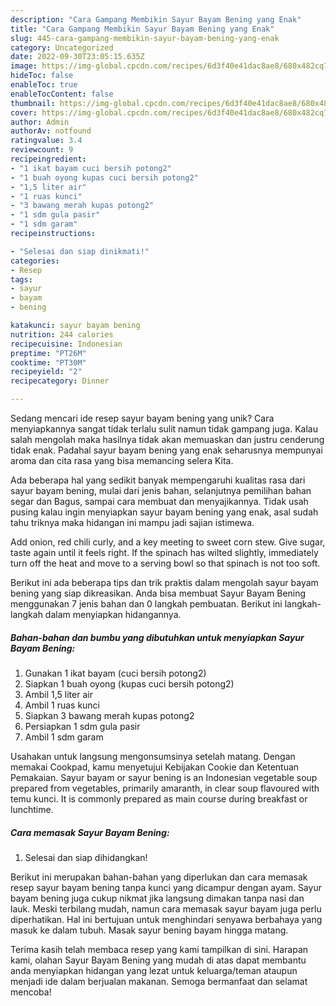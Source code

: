 ```yaml
---
description: "Cara Gampang Membikin Sayur Bayam Bening yang Enak"
title: "Cara Gampang Membikin Sayur Bayam Bening yang Enak"
slug: 445-cara-gampang-membikin-sayur-bayam-bening-yang-enak
category: Uncategorized
date: 2022-09-30T23:05:15.635Z
image: https://img-global.cpcdn.com/recipes/6d3f40e41dac8ae8/680x482cq70/sayur-bayam-bening-foto-resep-utama.jpg
hideToc: false
enableToc: true
enableTocContent: false
thumbnail: https://img-global.cpcdn.com/recipes/6d3f40e41dac8ae8/680x482cq70/sayur-bayam-bening-foto-resep-utama.jpg
cover: https://img-global.cpcdn.com/recipes/6d3f40e41dac8ae8/680x482cq70/sayur-bayam-bening-foto-resep-utama.jpg
author: Admin
authorAv: notfound
ratingvalue: 3.4
reviewcount: 9
recipeingredient:
- "1 ikat bayam cuci bersih potong2"
- "1 buah oyong kupas cuci bersih potong2"
- "1,5 liter air"
- "1 ruas kunci"
- "3 bawang merah kupas potong2"
- "1 sdm gula pasir"
- "1 sdm garam"
recipeinstructions:

- "Selesai dan siap dinikmati!"
categories:
- Resep
tags:
- sayur
- bayam
- bening

katakunci: sayur bayam bening 
nutrition: 244 calories
recipecuisine: Indonesian
preptime: "PT26M"
cooktime: "PT30M"
recipeyield: "2"
recipecategory: Dinner

---
```





Sedang mencari ide resep sayur bayam bening yang unik? Cara menyiapkannya sangat tidak terlalu sulit namun tidak gampang juga. Kalau salah mengolah maka hasilnya tidak akan memuaskan dan justru cenderung tidak enak. Padahal sayur bayam bening yang enak seharusnya mempunyai aroma dan cita rasa yang bisa memancing selera Kita.





Ada beberapa hal yang sedikit banyak mempengaruhi kualitas rasa dari sayur bayam bening, mulai dari jenis bahan, selanjutnya pemilihan bahan segar dan Bagus, sampai cara membuat dan menyajikannya. Tidak usah pusing kalau ingin menyiapkan sayur bayam bening yang enak,      asal sudah tahu triknya maka hidangan ini mampu jadi sajian istimewa.














Add onion, red chili curly, and a key meeting to sweet corn stew. Give sugar, taste again until it feels right. If the spinach has wilted slightly, immediately turn off the heat and move to a serving bowl so that spinach is not too soft.






Berikut ini ada beberapa tips dan trik praktis dalam mengolah sayur bayam bening yang siap dikreasikan. Anda bisa membuat Sayur Bayam Bening menggunakan 7 jenis bahan dan 0 langkah pembuatan. Berikut ini langkah-langkah dalam menyiapkan hidangannya.

<!--inarticleads1-->

##### Bahan-bahan dan bumbu yang dibutuhkan untuk menyiapkan Sayur Bayam Bening:

1. Gunakan 1 ikat bayam (cuci bersih potong2)
1. Siapkan 1 buah oyong (kupas cuci bersih potong2)
1. Ambil 1,5 liter air
1. Ambil 1 ruas kunci
1. Siapkan 3 bawang merah kupas potong2
1. Persiapkan 1 sdm gula pasir
1. Ambil 1 sdm garam


Usahakan untuk langsung mengonsumsinya setelah matang. Dengan memakai Cookpad, kamu menyetujui Kebijakan Cookie dan Ketentuan Pemakaian. Sayur bayam or sayur bening is an Indonesian vegetable soup prepared from vegetables, primarily amaranth, in clear soup flavoured with temu kunci. It is commonly prepared as main course during breakfast or lunchtime. 

<!--inarticleads2-->

##### Cara memasak Sayur Bayam Bening:


1. Selesai dan siap dihidangkan!

Berikut ini merupakan bahan-bahan yang diperlukan dan cara memasak resep sayur bayam bening tanpa kunci yang dicampur dengan ayam. Sayur bayam bening juga cukup nikmat jika langsung dimakan tanpa nasi dan lauk. Meski terbilang mudah, namun cara memasak sayur bayam juga perlu diperhatikan. Hal ini bertujuan untuk menghindari senyawa berbahaya yang masuk ke dalam tubuh. Masak sayur bening bayam hingga matang. 

Terima kasih telah membaca resep yang kami tampilkan di sini. Harapan kami, olahan Sayur Bayam Bening yang mudah di atas dapat membantu anda menyiapkan hidangan yang lezat untuk keluarga/teman ataupun menjadi ide dalam berjualan makanan. Semoga bermanfaat dan selamat mencoba!
